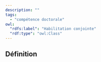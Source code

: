 ```yaml
---
description: ""
tags:
  - "compétence doctorale"
owl:
  "rdfs:label": "Habilitation conjointe"
  "rdf:type": "owl:Class"
---
```


<OntologyTable frontMatter={frontMatter}/>

## Définition
